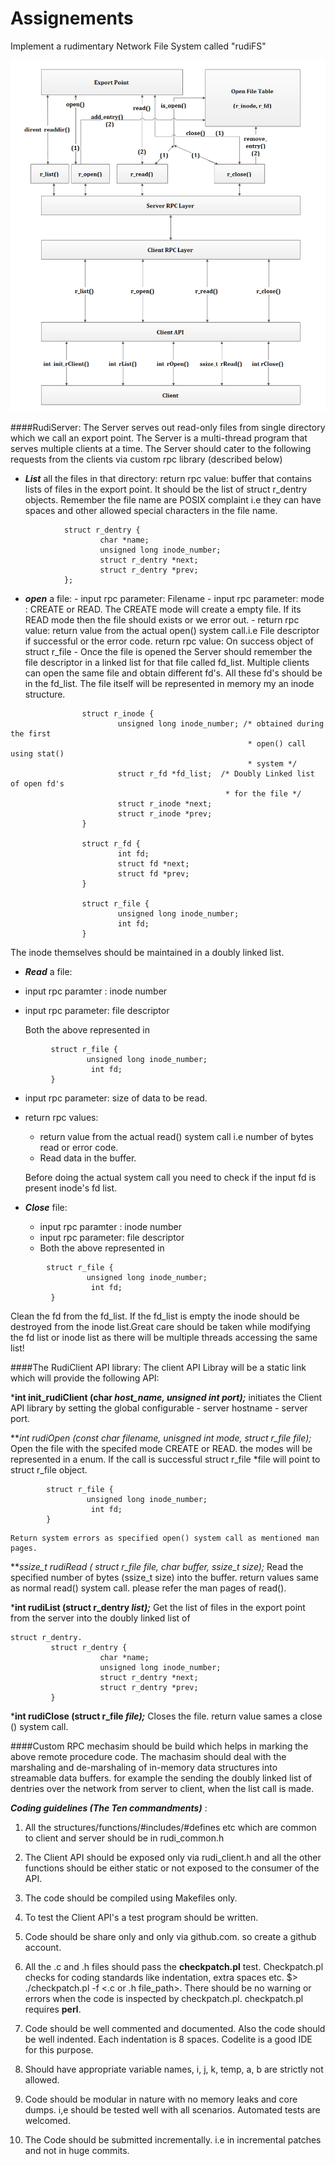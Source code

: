 # Assignements

Implement a rudimentary Network File System called "rudiFS"

![alt text](https://github.com/Sathyendra12/Assignements/blob/master/img/rudi_FS_microdesign_update1.jpg "")

####RudiServer:
The Server serves out read-only files from single directory which we call an export point. The Server is a multi-thread program that serves multiple clients at a time.
The Server should cater to the following requests from the clients via custom rpc library (described below)

- ***List*** all the files in that directory: return rpc value: buffer that contains lists of files in the export point. It should be the list of struct r_dentry objects.
Remember the file name are POSIX complaint i.e they can have spaces and other allowed special characters in the file name. 

```
            struct r_dentry {
                    char *name;
                    unsigned long inode_number;
                    struct r_dentry *next;
                    struct r_dentry *prev;
            };
```

   - ***open*** a file:
    - input rpc parameter: Filename
    - input rpc parameter: mode : CREATE  or READ. The CREATE mode will create a empty file. If its READ mode then the file should exists or we error out.
    - return rpc value: return value from the actual open() system call.i.e File descriptor if successful or the error code. return rpc value: On success object of struct r_file 
    - Once the file is opened the Server should remember the file descriptor in a linked list for that file called fd_list. Multiple clients can open the same file and obtain different fd's. All these fd's should be in the fd_list. The file itself will be represented in memory my an inode structure.

```
                struct r_inode {
                        unsigned long inode_number; /* obtained during the first 
                                                     * open() call using stat()
                                                     * system */
                        struct r_fd *fd_list;  /* Doubly Linked list of open fd's
                                                * for the file */
                        struct r_inode *next;
                        struct r_inode *prev;
                }

                struct r_fd {
                        int fd;
                        struct fd *next;
                        struct fd *prev;
                }

                struct r_file {
                        unsigned long inode_number;       
                        int fd;
                }  
```
The inode themselves should be maintained in a doubly linked list.
- ***Read*** a file:
 - input rpc paramter : inode number
 - input rpc parameter: file descriptor

    Both the above represented in
```
         struct r_file {
                 unsigned long inode_number;       
                  int fd;
         }
```
  - input rpc parameter: size of data to be read.
  - return rpc values:
    - return value from the actual read() system call i.e number of bytes read or error code.
    - Read data in the buffer.

    Before doing the actual system call you need to check if the input fd is present      inode's fd list.
  
- ***Close*** file:
    - input rpc paramter : inode number
    - input rpc parameter: file descriptor
    - Both the above represented in 
```
        struct r_file {
                 unsigned long inode_number;       
                  int fd;
         }
```

Clean the fd from the fd_list. If the fd_list is empty the inode should be destroyed  from the inode list.Great care should be taken while modifying the fd list or inode list as there will be multiple threads accessing the same list!


####The RudiClient API library:
The client API Libray will be a static link which will provide the following API:

***int init_rudiClient (char *host_name, unsigned int port);***
initiates the Client API library by setting the global configurable
     - server hostname
     - server port.

***int rudiOpen (const char *filename, unisgned int mode, struct r_file *file);*** 
Open the file with the specifed mode CREATE or READ. the modes will be represented in a enum. If the call is successful struct r_file *file will point to struct r_file object.

```
        struct r_file {
                 unsigned long inode_number;       
                  int fd;
        }
```
    Return system errors as specified open() system call as mentioned man pages.

***ssize_t rudiRead ( struct r_file *file, char *buffer, ssize_t size);***
Read the specified number of bytes (ssize_t size) into the buffer. return values same as normal read() system call. please refer the man pages of read().

***int rudiList (struct r_dentry *list);***
Get the list of files in the export point from the server into the doubly linked list of

```
struct r_dentry.
         struct r_dentry {
                    char *name;
                    unsigned long inode_number;
                    struct r_dentry *next;
                    struct r_dentry *prev;
         }
```

***int rudiClose (struct r_file *file);***
Closes the file. return value sames a close () system call.

####Custom RPC mechasim
should be build which helps in marking the above remote procedure code. The machasim should deal with the marshaling and de-marshaling of in-memory data structures into streamable data buffers.
for example the sending the doubly linked list of dentries over the network from server to client, when the list call is made.

___Coding guidelines (The Ten commandments)___ :

1. All the structures/functions/#includes/#defines etc which are common to client and server should be in rudi_common.h

2. The Client API should be exposed only via rudi_client.h and all the other functions should be either static or not exposed to the consumer of the API.

3. The code should be compiled using Makefiles only.

4. To test the Client API's a test program should be written.

5. Code should be share only and only via github.com. so create a github account.

6. All the .c and .h files should pass the **checkpatch.pl** test. Checkpatch.pl checks    for coding standards like indentation, extra spaces etc. $> ./checkpatch.pl -f <.c or .h file_path>. There should be no warning or errors when the code is inspected by checkpatch.pl. checkpatch.pl requires **perl**.

7. Code should be well commented and documented. Also the code should be well indented. Each indentation is 8 spaces. Codelite is a good IDE for this purpose.

8. Should have appropriate  variable names, i, j, k, temp, a, b are strictly not allowed.

9. Code should be modular in nature with no memory leaks and core dumps. i,e should be tested well with all scenarios. Automated tests are welcomed.

10. The Code should be submitted incrementally. i.e in incremental patches and not in huge commits.




